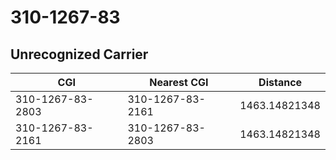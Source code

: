 # 310-1267-83
## Unrecognized Carrier


| CGI | Nearest CGI | Distance |
|-----|-------------|----------|
| 310-1267-83-2803 | 310-1267-83-2161 | 1463.14821348 |
| 310-1267-83-2161 | 310-1267-83-2803 | 1463.14821348 |
